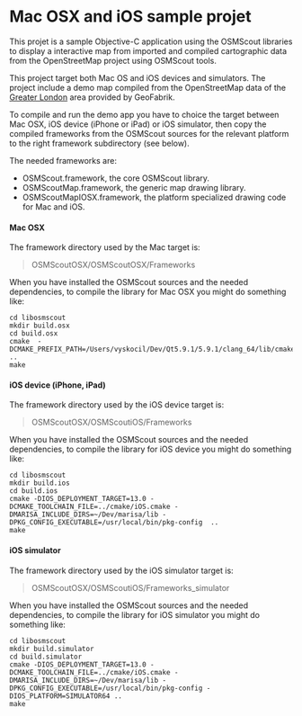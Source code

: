 # Mac OSX and iOS sample projet

This projet is a sample Objective-C application using the OSMScout libraries to display a interactive map from imported and compiled cartographic data from the OpenStreetMap project using OSMScout tools.

This project target both Mac OS and iOS devices and simulators. The project include a demo map compiled from the OpenStreetMap data of the [Greater London](https://download.geofabrik.de/europe/great-britain/england/greater-london.html) area provided by GeoFabrik. 

To compile and run the demo app you have to choice the target between Mac OSX, iOS device (iPhone or iPad) or iOS simulator, then copy the compiled frameworks from the OSMScout sources for the relevant platform to the right framework subdirectory (see below).

The needed frameworks are:

- OSMScout.framework, the core OSMScout library.
- OSMScoutMap.framework, the generic map drawing library.
- OSMScoutMapIOSX.framework, the platform specialized drawing code for Mac and iOS.

#### Mac OSX
The framework directory used by the Mac target is:
>OSMScoutOSX/OSMScoutOSX/Frameworks

When you have installed the OSMScout sources and the needed dependencies, to compile the library for Mac OSX you might do something like:

```
cd libosmscout
mkdir build.osx
cd build.osx
cmake  -DCMAKE_PREFIX_PATH=/Users/vyskocil/Dev/Qt5.9.1/5.9.1/clang_64/lib/cmake  ..
make
```

#### iOS device (iPhone, iPad)
The framework directory used by the iOS device target is:
>OSMScoutOSX/OSMScoutiOS/Frameworks

When you have installed the OSMScout sources and the needed dependencies, to compile the library for iOS device you might do something like:

```
cd libosmscout
mkdir build.ios
cd build.ios
cmake -DIOS_DEPLOYMENT_TARGET=13.0 -DCMAKE_TOOLCHAIN_FILE=../cmake/iOS.cmake -DMARISA_INCLUDE_DIRS=~/Dev/marisa/lib -DPKG_CONFIG_EXECUTABLE=/usr/local/bin/pkg-config  ..
make
```

#### iOS simulator
The framework directory used by the iOS simulator target is:
>OSMScoutOSX/OSMScoutiOS/Frameworks_simulator

When you have installed the OSMScout sources and the needed dependencies, to compile the library for iOS simulator you might do something like:

```
cd libosmscout
mkdir build.simulator
cd build.simulator
cmake -DIOS_DEPLOYMENT_TARGET=13.0 -DCMAKE_TOOLCHAIN_FILE=../cmake/iOS.cmake -DMARISA_INCLUDE_DIRS=~/Dev/marisa/lib -DPKG_CONFIG_EXECUTABLE=/usr/local/bin/pkg-config -DIOS_PLATFORM=SIMULATOR64 ..
make
```

